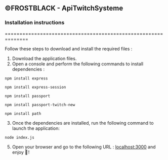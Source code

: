 ## ©FROSTBLACK - ApiTwitchSysteme

### Installation instructions
==============================================================

Follow these steps to download and install the required files :

1. Download the application files.
2. Open a console and perform the following commands to install dependencies :

```
npm install express
```
```
npm install express-session
```
```
npm install passport
```
```
npm install passport-twitch-new
```
```
npm install path
```
3. Once the dependencies are installed, run the following command to launch the application:
```
node index.js
```
5. Open your browser and go to the following URL : [localhost:3000](http://localhost:3000) and enjoy 💖 !
